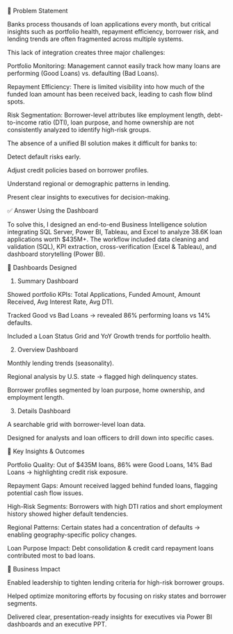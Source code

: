 📌 Problem Statement

Banks process thousands of loan applications every month, but critical insights such as portfolio health, repayment efficiency, borrower risk, and lending trends are often fragmented across multiple systems.

This lack of integration creates three major challenges:

Portfolio Monitoring: Management cannot easily track how many loans are performing (Good Loans) vs. defaulting (Bad Loans).

Repayment Efficiency: There is limited visibility into how much of the funded loan amount has been received back, leading to cash flow blind spots.

Risk Segmentation: Borrower-level attributes like employment length, debt-to-income ratio (DTI), loan purpose, and home ownership are not consistently analyzed to identify high-risk groups.

The absence of a unified BI solution makes it difficult for banks to:

Detect default risks early.

Adjust credit policies based on borrower profiles.

Understand regional or demographic patterns in lending.

Present clear insights to executives for decision-making.

✅ Answer Using the Dashboard

To solve this, I designed an end-to-end Business Intelligence solution integrating SQL Server, Power BI, Tableau, and Excel to analyze 38.6K loan applications worth $435M+. The workflow included data cleaning and validation (SQL), KPI extraction, cross-verification (Excel & Tableau), and dashboard storytelling (Power BI).

🔹 Dashboards Designed

1. Summary Dashboard

Showed portfolio KPIs: Total Applications, Funded Amount, Amount Received, Avg Interest Rate, Avg DTI.

Tracked Good vs Bad Loans → revealed 86% performing loans vs 14% defaults.

Included a Loan Status Grid and YoY Growth trends for portfolio health.

2. Overview Dashboard

Monthly lending trends (seasonality).

Regional analysis by U.S. state → flagged high delinquency states.

Borrower profiles segmented by loan purpose, home ownership, and employment length.

3. Details Dashboard

A searchable grid with borrower-level loan data.

Designed for analysts and loan officers to drill down into specific cases.

🔹 Key Insights & Outcomes

Portfolio Quality: Out of $435M loans, 86% were Good Loans, 14% Bad Loans → highlighting credit risk exposure.

Repayment Gaps: Amount received lagged behind funded loans, flagging potential cash flow issues.

High-Risk Segments: Borrowers with high DTI ratios and short employment history showed higher default tendencies.

Regional Patterns: Certain states had a concentration of defaults → enabling geography-specific policy changes.

Loan Purpose Impact: Debt consolidation & credit card repayment loans contributed most to bad loans.

🔹 Business Impact

Enabled leadership to tighten lending criteria for high-risk borrower groups.

Helped optimize monitoring efforts by focusing on risky states and borrower segments.

Delivered clear, presentation-ready insights for executives via Power BI dashboards and an executive PPT.
